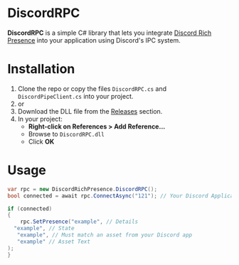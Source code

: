 # DiscordRPC
**DiscordRPC** is a simple C# library that lets you integrate [Discord Rich Presence](https://discord.com/developers/docs/rich-presence/how-to) into your application using Discord's IPC system.

# Installation
1. Clone the repo or copy the files `DiscordRPC.cs` and `DiscordPipeClient.cs` into your project.
2. or
3. Download the DLL file from the [Releases](https://github.com/ld8o/DiscordRPC/releases) section.
4. In your project:
   - **Right-click on References > Add Reference...**
   - Browse to `DiscordRPC.dll`
   - Click **OK**

# Usage
```csharp
var rpc = new DiscordRichPresence.DiscordRPC();
bool connected = await rpc.ConnectAsync("121"); // Your Discord Application ID

if (connected)
{
    rpc.SetPresence("example", // Details 
  "example", // State
   "example", // Must match an asset from your Discord app
   "example" // Asset Text
); 
}
```
